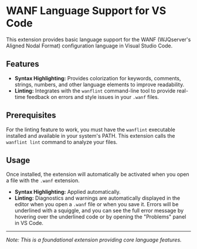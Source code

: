 # WANF Language Support for VS Code

This extension provides basic language support for the WANF (WJQserver's Aligned Nodal Format) configuration language in Visual Studio Code.

## Features

*   **Syntax Highlighting:** Provides colorization for keywords, comments, strings, numbers, and other language elements to improve readability.
*   **Linting:** Integrates with the `wanflint` command-line tool to provide real-time feedback on errors and style issues in your `.wanf` files.

## Prerequisites

For the linting feature to work, you must have the `wanflint` executable installed and available in your system's PATH. This extension calls the `wanflint lint` command to analyze your files.

## Usage

Once installed, the extension will automatically be activated when you open a file with the `.wanf` extension.

- **Syntax Highlighting:** Applied automatically.
- **Linting:** Diagnostics and warnings are automatically displayed in the editor when you open a `.wanf` file or when you save it. Errors will be underlined with a squiggle, and you can see the full error message by hovering over the underlined code or by opening the "Problems" panel in VS Code.

---
*Note: This is a foundational extension providing core language features.*
